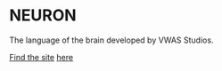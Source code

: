 # NEURON

The language of the brain developed by VWAS Studios.

[Find the site](http://VWAS.pfweb.eu/neuron) [here](http://neuron.cf)


<script>
  (function(i,s,o,g,r,a,m){i['GoogleAnalyticsObject']=r;i[r]=i[r]||function(){
  (i[r].q=i[r].q||[]).push(arguments)},i[r].l=1*new Date();a=s.createElement(o),
  m=s.getElementsByTagName(o)[0];a.async=1;a.src=g;m.parentNode.insertBefore(a,m)
  })(window,document,'script','//www.google-analytics.com/analytics.js','ga');

  ga('create', 'UA-63849640-3', 'auto');
  ga('send', 'pageview');

</script>


